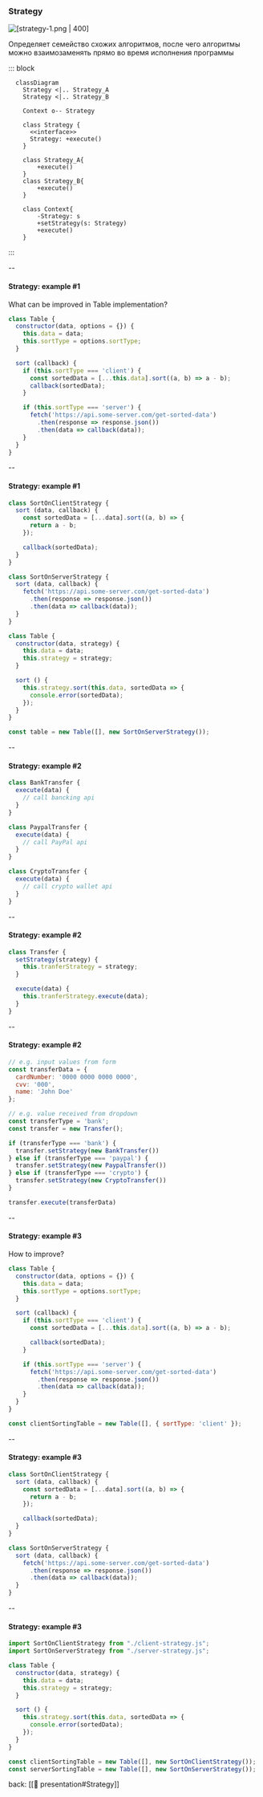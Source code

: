### Strategy <!-- element style="display:none" -->

![[strategy-1.png | 400]](./imgs/strategy-1.png)

Определяет семейство схожих алгоритмов, после чего алгоритмы можно взаимозаменять прямо во время исполнения программы

::: block <!-- element style="display: none;" -->

```mermaid
  classDiagram
    Strategy <|.. Strategy_A
    Strategy <|.. Strategy_B

    Context o-- Strategy  

    class Strategy {
      <<interface>>
      Strategy: +execute()
    }
    
    class Strategy_A{
        +execute()
    }
    class Strategy_B{
        +execute()
    }

    class Context{
        -Strategy: s
        +setStrategy(s: Strategy)
        +execute()
    }
```

:::

--

#### Strategy: example #1

What can be improved in Table implementation?

```js
class Table {
  constructor(data, options = {}) {
    this.data = data;
    this.sortType = options.sortType;
  }

  sort (callback) {
    if (this.sortType === 'client') {
      const sortedData = [...this.data].sort((a, b) => a - b);
      callback(sortedData);
    }

    if (this.sortType === 'server') {
      fetch('https://api.some-server.com/get-sorted-data')
        .then(response => response.json())
        .then(data => callback(data));
    }
  }
}
```

--

#### Strategy: example #1

```js
class SortOnClientStrategy {
  sort (data, callback) {
    const sortedData = [...data].sort((a, b) => {
      return a - b;
    });

    callback(sortedData);
  }
}

class SortOnServerStrategy {
  sort (data, callback) {
    fetch('https://api.some-server.com/get-sorted-data')
      .then(response => response.json())
      .then(data => callback(data));
  }
}

class Table {
  constructor(data, strategy) {
    this.data = data;
    this.strategy = strategy;
  }

  sort () {
    this.strategy.sort(this.data, sortedData => {
      console.error(sortedData);
    });
  }
}

const table = new Table([], new SortOnServerStrategy());
```

--

#### Strategy: example #2

```js
class BankTransfer {
  execute(data) {
    // call bancking api
  }
}

class PaypalTransfer {
  execute(data) {
    // call PayPal api
  }
}

class CryptoTransfer {
  execute(data) {
    // call crypto wallet api
  }
}
```

--

#### Strategy: example #2

```js
class Transfer {
  setStrategy(strategy) {
    this.tranferStrategy = strategy;
  }

  execute(data) {
    this.tranferStrategy.execute(data);
  }
}
```

--

#### Strategy: example #2

```js
// e.g. input values from form
const transferData = {
  cardNumber: '0000 0000 0000 0000',
  cvv: '000',
  name: 'John Doe'
};

// e.g. value received from dropdown
const transferType = 'bank'; 
const transfer = new Transfer();

if (transferType === 'bank') {
  transfer.setStrategy(new BankTransfer())
} else if (transferType === 'paypal') {
  transfer.setStrategy(new PaypalTransfer())
} else if (transferType === 'crypto') {
  transfer.setStrategy(new CryptoTransfer())
}

transfer.execute(transferData)
```

--

#### Strategy: example #3

How to improve?

```js
class Table {
  constructor(data, options = {}) {
    this.data = data;
    this.sortType = options.sortType;
  }

  sort (callback) {
    if (this.sortType === 'client') {
      const sortedData = [...this.data].sort((a, b) => a - b);

      callback(sortedData);
    }

    if (this.sortType === 'server') {
      fetch('https://api.some-server.com/get-sorted-data')
        .then(response => response.json())
        .then(data => callback(data));
    }
  }
}

const clientSortingTable = new Table([], { sortType: 'client' });
```

--

#### Strategy: example #3

```js
class SortOnClientStrategy {
  sort (data, callback) {
    const sortedData = [...data].sort((a, b) => {
      return a - b;
    });

    callback(sortedData);
  }
}

class SortOnServerStrategy {
  sort (data, callback) {
    fetch('https://api.some-server.com/get-sorted-data')
      .then(response => response.json())
      .then(data => callback(data));
  }
}
```

--

#### Strategy: example #3

```js
import SortOnClientStrategy from "./client-strategy.js";
import SortOnServerStrategy from "./server-strategy.js";

class Table {
  constructor(data, strategy) {
    this.data = data;
    this.strategy = strategy;
  }

  sort () {
    this.strategy.sort(this.data, sortedData => {
      console.error(sortedData);
    });
  }
}

const clientSortingTable = new Table([], new SortOnClientStrategy());
const serverSortingTable = new Table([], new SortOnServerStrategy());
```

back: [[📖 presentation#Strategy]] <!-- element style="display:none" -->
